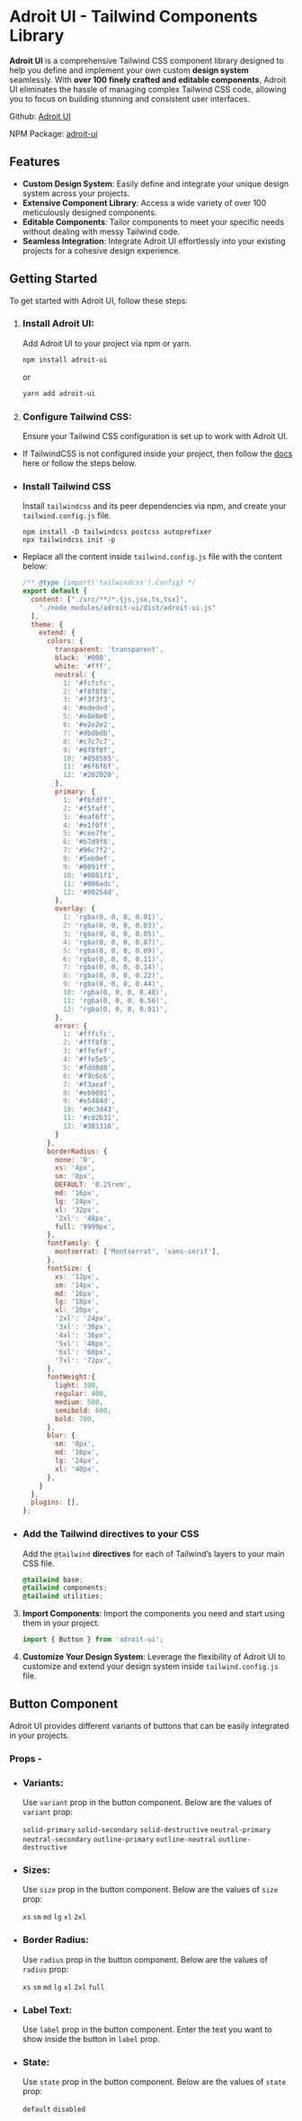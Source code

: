 # Adroit UI - Tailwind Components Library

**Adroit UI** is a comprehensive Tailwind CSS component library designed to help you define and implement your own custom **design system** seamlessly. With **over 100 finely crafted and editable components**, Adroit UI eliminates the hassle of managing complex Tailwind CSS code, allowing you to focus on building stunning and consistent user interfaces.

Github: [Adroit UI](https://github.com/kartikbindra/adroit-ui)

NPM Package: [adroit-ui](https://www.npmjs.com/package/adroit-ui)

## Features

- **Custom Design System**: Easily define and integrate your unique design system across your projects.
- **Extensive Component Library**: Access a wide variety of over 100 meticulously designed components.
- **Editable Components**: Tailor components to meet your specific needs without dealing with messy Tailwind code.
- **Seamless Integration**: Integrate Adroit UI effortlessly into your existing projects for a cohesive design experience.

## Getting Started

To get started with Adroit UI, follow these steps:

1. ### **Install Adroit UI**: 
    Add Adroit UI to your project via npm or yarn.
    ```bash
    npm install adroit-ui
    ```
    or
    ```bash
    yarn add adroit-ui
    ```

2. ### **Configure Tailwind CSS**: 
    Ensure your Tailwind CSS configuration is set up to work with Adroit UI.

* If TailwindCSS is not configured inside your project, then follow the [docs](tailwindcss.com/docs/) here or follow the steps below.

* ### Install Tailwind CSS
  Install `tailwindcss` and its peer dependencies via npm, and create your `tailwind.config.js` file.

  ```terminal
  npm install -D tailwindcss postcss autoprefixer
  npx tailwindcss init -p
  ```

* Replace all the content inside `tailwind.config.js` file with the content below:
  ```javascript 
  /** @type {import('tailwindcss').Config} */
  export default {
    content: ["./src/**/*.{js,jsx,ts,tsx}",
      "./node_modules/adroit-ui/dist/adroit-ui.js"
    ],
    theme: {
      extend: {
        colors: {
          transparent: 'transparent',
          black: '#000',
          white: '#fff',
          neutral: {
            1: '#fcfcfc',
            2: '#f8f8f8',
            3: '#f3f3f3',
            4: '#ededed',
            5: '#e8e8e8',
            6: '#e2e2e2',
            7: '#dbdbdb',
            8: '#c7c7c7',
            9: '#8f8f8f',
            10: '#858585',
            11: '#6f6f6f',
            12: '#202020',
          },
          primary: {
            1: '#fbfdff',
            2: '#f5faff',
            3: '#eaf6ff',
            4: '#e1f0ff',
            5: '#cee7fe',
            6: '#b7d9f8',
            7: '#96c7f2',
            8: '#5eb0ef',
            9: '#0091ff',
            10: '#0081f1',
            11: '#006adc',
            12: '#00254d',
          },
          overlay: {
            1: 'rgba(0, 0, 0, 0.01)',
            2: 'rgba(0, 0, 0, 0.03)',
            3: 'rgba(0, 0, 0, 0.05)',
            4: 'rgba(0, 0, 0, 0.07)',
            5: 'rgba(0, 0, 0, 0.09)',
            6: 'rgba(0, 0, 0, 0.11)',
            7: 'rgba(0, 0, 0, 0.14)',
            8: 'rgba(0, 0, 0, 0.22)',
            9: 'rgba(0, 0, 0, 0.44)',
            10: 'rgba(0, 0, 0, 0.48)',
            11: 'rgba(0, 0, 0, 0.56)',
            12: 'rgba(0, 0, 0, 0.91)',
          },
          error: {
            1: '#fffcfc',
            2: '#fff8f8',
            3: '#ffefef',
            4: '#ffe5e5',
            5: '#fdd8d8',
            6: '#f9c6c6',
            7: '#f3aeaf',
            8: '#eb9091',
            9: '#e5484d',
            10: '#dc3d43',
            11: '#cd2b31',
            12: '#381316',
          }
        },
        borderRadius: {
          none: '0',
          xs: '4px',
          sm: '8px',
          DEFAULT: '0.25rem',
          md: '16px',
          lg: '24px',
          xl: '32px',
          '2xl': '48px',
          full: '9999px',
        },
        fontFamily: {
          montserrat: ['Montserrat', 'sans-serif'],
        },
        fontSize: {
          xs: '12px',
          sm: '14px',
          md: '16px',
          lg: '18px',
          xl: '20px',
          '2xl': '24px',
          '3xl': '30px',
          '4xl': '36px',
          '5xl': '48px',
          '6xl': '60px',
          '7xl': '72px',
        },
        fontWeight:{
          light: 300,
          regular: 400,
          medium: 500,
          semibold: 600,
          bold: 700,
        },
        blur: {
          sm: '8px',
          md: '16px',
          lg: '24px',
          xl: '40px',
        },
      }
    },
    plugins: [],
  };
  ```

* ### Add the Tailwind directives to your CSS
  Add the `@tailwind` **directives** for each of Tailwind’s layers to your main CSS file.

  ```mian.css
  @tailwind base;
  @tailwind components;
  @tailwind utilities;
  ```

3. **Import Components**: Import the components you need and start using them in your project.
    ```javascript
    import { Button } from 'adroit-ui';
    ```

4. **Customize Your Design System**: Leverage the flexibility of Adroit UI to customize and extend your design system inside `tailwind.config.js` file.

## Button Component
Adroit UI provides different variants of buttons that can be easily integrated in your projects.

### Props -
* ### Variants:
    Use `variant` prop in the button component. Below are the values of `variant` prop:

    `solid-primary`
    `solid-secondary`
    `solid-destructive`
    `neutral-primary`
    `neutral-secondary`
    `outline-primary`
    `outline-neutral`
    `outline-destructive`

* ### Sizes:
    Use `size` prop in the button component. Below are the values of `size` prop:

    `xs`
    `sm`
    `md`
    `lg`
    `xl`
    `2xl`

* ### Border Radius:
    Use `radius` prop in the button component. Below are the values of `radius` prop:

    `xs`
    `sm`
    `md`
    `lg`
    `xl`
    `2xl`
    `full`

* ### Label Text:
    Use `label` prop in the button component. Enter the text you want to show inside the button in `label` prop.

* ### State:
    Use `state` prop in the button component. Below are the values of `state` prop:

    `default`
    `disabled`

